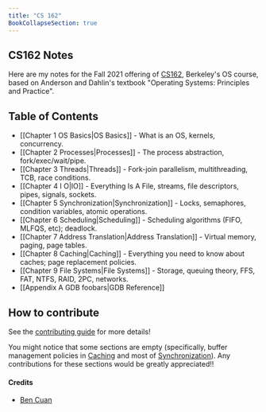 ```yaml
---
title: "CS 162"
BookCollapseSection: true
---
```


## CS162 Notes

Here are my notes for the Fall 2021 offering of [CS162](https://cs162.org/), Berkeley's OS course, based on Anderson and Dahlin's textbook "Operating Systems: Principles and Practice". 

## Table of Contents
 - [[Chapter 1 OS Basics|OS Basics]] - What is an OS, kernels, concurrency.
 - [[Chapter 2 Processes|Processes]] - The process abstraction, fork/exec/wait/pipe.
 - [[Chapter 3 Threads|Threads]] - Fork-join parallelism, multithreading, TCB, race conditions.
 - [[Chapter 4 I O|IO]] - Everything Is A File, streams, file descriptors, pipes, signals, sockets.
 - [[Chapter 5 Synchronization|Synchronization]] - Locks, semaphores, condition variables, atomic operations.
 - [[Chapter 6 Scheduling|Scheduling]] - Scheduling algorithms (FIFO, MLFQS, etc); deadlock.
 - [[Chapter 7 Address Translation|Address Translation]] - Virtual memory, paging, page tables.
 - [[Chapter 8 Caching|Caching]] - Everything you need to know about caches; page replacement policies.
 - [[Chapter 9 File Systems|File Systems]] - Storage, queuing theory, FFS, FAT, NTFS, RAID, 2PC, networks.
 - [[Appendix A GDB foobars|GDB Reference]]

 
## How to contribute

See the [contributing guide](/contributing) for more details!

You might notice that some sections are empty (specifically, buffer management policies in [Caching](<cs162/Chapter 8 Caching>) and most of [Synchronization](<cs162/Chapter 5 Synchronization>)). Any contributions for these sections would be greatly appreciated!!

#### Credits

* [Ben Cuan](https://github.com/64bitpandas)






